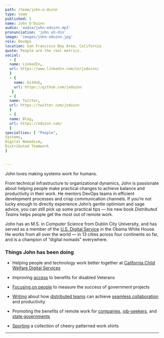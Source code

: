 ```yaml
---
path: /team/john-o-duinn
type: team
published: 1
name: John O'Duinn
audio: 'audio/john-oduinn.mp3'
pronunciation: 'john oh-din'
image: 'images/john-oduinn.jpg'
role: DevOps
location: San Francisco Bay Area, California
quote: People are the real metrics.
social: 
  - {
  name: LinkedIn,
  url: https://www.linkedin.com/in/joduinn/
  }
  - {
    name: GitHub,
    url: https://github.com/joduinn
   }
  - {
  name: Twitter,
  url: https://twitter.com/joduinn
  }
  - {
  name: Blog,
  url: https://oduinn.com/
  }
specialties: [ "People",
Systems,
Digital Nomadism,
Distributed Teamwork
]

  
---
```


John loves making systems work for humans. 

From technical infrastructure to organizational dynamics, John is passionate about helping people make practical changes to achieve balance and productivity in their work. He mentors DevOps teams in efficient development processes and crisp communication channels. If you’re not lucky enough to directly experience John’s gentle optimism and sage advice, you can still pick up some practical tips — his new book _Distributed Teams_ helps people get the most out of remote work. 

John has an M.S. in Computer Science from Dublin City University, and has served as a member of the [U.S. Digital Service](https://www.usds.gov/) in the Obama White House. He works from all over the world —  in 13 cities across four continents so far, and is a champion of “digital nomads” everywhere.



### Things John has been doing
* Helping people and technology work better together at [California Child Welfare Digital Services](https://cwds.ca.gov/)
* Improving [access](https://medium.com/the-u-s-digital-service/new-tool-launches-to-improve-the-benefits-claim-appeals-process-at-the-va-59c2557a4a1c) to benefits for disabled Veterans
* [Focusing on people](https://www.informationweek.com/government/dont-get-side-tracked-by-flashy-metrics-success-is-in-the-people/d/d-id/1331791) to measure the success of government projects
* [Writing](https://www.amazon.com/Distributed-Teams-Practice-Together-Physically/dp/1732254907/) about how [distributed teams](https://medium.com/@joduinn/distributed-teams-why-now-c7776ad14358) can achieve [seamless collaboration](https://medium.com/@joduinn/5-ways-to-get-the-most-out-of-group-chat-c58ca0c2db7) and productivity 
* Promoting the benefits of remote work for [companies](https://www.informationweek.com/strategic-cio/team-building-and-staffing/create-an-all-star-tech-team-welcome-remote-workers/a/d-id/1331254), [job-seekers](https://oduinn.com/book/jobs-for-remoties/), and [state governments](https://oduinn.com/2019/01/21/work-from-home-in-vermont)



* [Sporting](https://drive.google.com/file/d/1lsjKAQnNGybSXx57GvQJmyGTtlRbfiV9/view?usp=sharing) a collection of cheery patterned work shirts



-------------------------------

